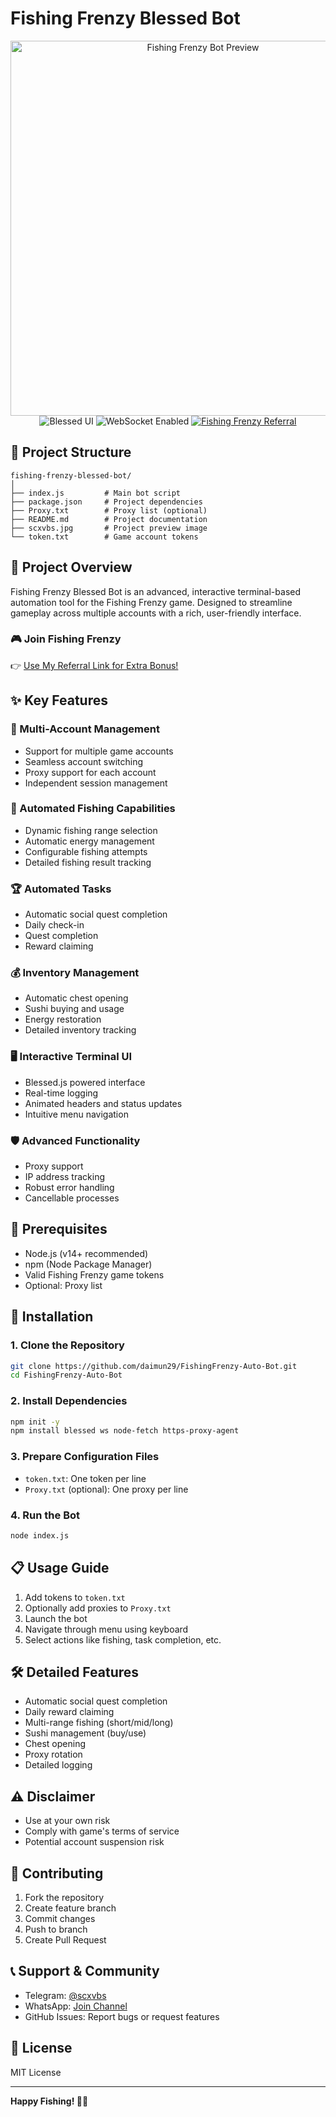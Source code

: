 # Fishing Frenzy Blessed Bot

<div align="center">
  <img src="scxvbs.jpg" alt="Fishing Frenzy Bot Preview" width="600">

  <div>
    <img src="https://img.shields.io/badge/UI-Blessed-blue?style=for-the-badge&logo=xterm" alt="Blessed UI">
    <img src="https://img.shields.io/badge/WebSocket-Enabled-4A90E2?style=for-the-badge&logo=websocket" alt="WebSocket Enabled">
    <a href="https://fishingfrenzy.co?code=62H8PM">
      <img src="https://img.shields.io/badge/Fishing%20Frenzy-Join%20Now-brightgreen?style=for-the-badge&logo=gamepad" alt="Fishing Frenzy Referral">
    </a>
  </div>
</div>

## 📂 Project Structure

```
fishing-frenzy-blessed-bot/
│
├── index.js         # Main bot script
├── package.json     # Project dependencies
├── Proxy.txt        # Proxy list (optional)
├── README.md        # Project documentation
├── scxvbs.jpg       # Project preview image
└── token.txt        # Game account tokens
```

## 🌟 Project Overview

Fishing Frenzy Blessed Bot is an advanced, interactive terminal-based automation tool for the Fishing Frenzy game. Designed to streamline gameplay across multiple accounts with a rich, user-friendly interface.

### 🎮 Join Fishing Frenzy
👉 [Use My Referral Link for Extra Bonus!](https://fishingfrenzy.co?code=62H8PM)

## ✨ Key Features

### 🤖 Multi-Account Management
- Support for multiple game accounts
- Seamless account switching
- Proxy support for each account
- Independent session management

### 🎣 Automated Fishing Capabilities
- Dynamic fishing range selection
- Automatic energy management
- Configurable fishing attempts
- Detailed fishing result tracking

### 🏆 Automated Tasks
- Automatic social quest completion
- Daily check-in
- Quest completion
- Reward claiming

### 💰 Inventory Management
- Automatic chest opening
- Sushi buying and usage
- Energy restoration
- Detailed inventory tracking

### 🖥️ Interactive Terminal UI
- Blessed.js powered interface
- Real-time logging
- Animated headers and status updates
- Intuitive menu navigation

### 🛡️ Advanced Functionality
- Proxy support
- IP address tracking
- Robust error handling
- Cancellable processes

## 🚀 Prerequisites
- Node.js (v14+ recommended)
- npm (Node Package Manager)
- Valid Fishing Frenzy game tokens
- Optional: Proxy list

## 🔧 Installation

### 1. Clone the Repository
```bash
git clone https://github.com/daimun29/FishingFrenzy-Auto-Bot.git
cd FishingFrenzy-Auto-Bot
```

### 2. Install Dependencies
```bash
npm init -y
npm install blessed ws node-fetch https-proxy-agent
```

### 3. Prepare Configuration Files
- `token.txt`: One token per line
- `Proxy.txt` (optional): One proxy per line

### 4. Run the Bot
```bash
node index.js
```

## 📋 Usage Guide
1. Add tokens to `token.txt`
2. Optionally add proxies to `Proxy.txt`
3. Launch the bot
4. Navigate through menu using keyboard
5. Select actions like fishing, task completion, etc.

## 🛠️ Detailed Features
- Automatic social quest completion
- Daily reward claiming
- Multi-range fishing (short/mid/long)
- Sushi management (buy/use)
- Chest opening
- Proxy rotation
- Detailed logging

## ⚠️ Disclaimer
- Use at your own risk
- Comply with game's terms of service
- Potential account suspension risk

## 🤝 Contributing
1. Fork the repository
2. Create feature branch
3. Commit changes
4. Push to branch
5. Create Pull Request

## 📞 Support & Community
- Telegram: [@scxvbs](https://t.me/scxvbs)
- WhatsApp: [Join Channel](https://whatsapp.com/channel/0029VbAR1YL5EjxqhRhOzT3x)
- GitHub Issues: Report bugs or request features

## 📜 License
MIT License

---

**Happy Fishing! 🎣🤖**
